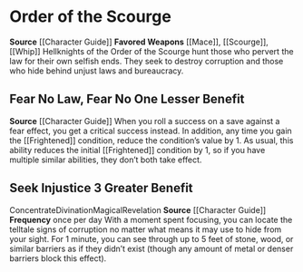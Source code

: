 ﻿---
favored_weapon: '[[DATABASE/weapon/Mace|Mace]] , [[DATABASE/weapon/Scourge|Scourge]]
  , [[DATABASE/weapon/Whip|Whip]]'
id: '7'
name: Order of the Scourge
rarity: Common
source: '[[DATABASE/source/Character Guide|Character Guide]]'
trait: null
type: Hellknight Order

---
# Order of the Scourge

**Source** [[Character Guide]] 
**Favored Weapons** [[Mace]], [[Scourge]], [[Whip]]
Hellknights of the Order of the Scourge hunt those who pervert the law for their own selfish ends. They seek to destroy corruption and those who hide behind unjust laws and bureaucracy.

## Fear No Law, Fear No One <span class="item-type">Lesser Benefit</span>

**Source** [[Character Guide]] 
When you roll a success on a save against a fear effect, you get a critical success instead. In addition, any time you gain the [[Frightened]] condition, reduce the condition’s value by 1. As usual, this ability reduces the initial [[Frightened]] condition by 1, so if you have multiple similar abilities, they don’t both take effect.

## Seek Injustice <span class="action-icon">3</span> <span class="item-type">Greater Benefit</span>

<span class="item-trait">Concentrate</span><span class="item-trait">Divination</span><span class="item-trait">Magical</span><span class="item-trait">Revelation</span>
**Source** [[Character Guide]] 
**Frequency** once per day
With a moment spent focusing, you can locate the telltale signs of corruption no matter what means it may use to hide from your sight. For 1 minute, you can see through up to 5 feet of stone, wood, or similar barriers as if they didn’t exist (though any amount of metal or denser barriers block this effect).